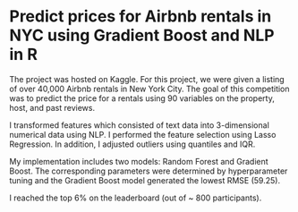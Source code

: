 # Predict prices for Airbnb rentals in NYC using Gradient Boost and NLP in R

The project was hosted on Kaggle. For this project, we were given a listing of over 40,000 Airbnb rentals in New York City. The goal of this competition was to predict the price for a rentals using 90 variables on the property, host, and past reviews. 

I transformed features which consisted of text data into 3-dimensional numerical data using NLP. I performed the feature selection using Lasso Regression. In addition, I adjusted outliers using quantiles and IQR. 

My implementation includes two models: Random Forest and Gradient Boost. The corresponding parameters were determined by hyperparameter tuning and the Gradient Boost model generated the lowest RMSE (59.25).

I reached the top 6% on the leaderboard (out of ~ 800 participants). 
